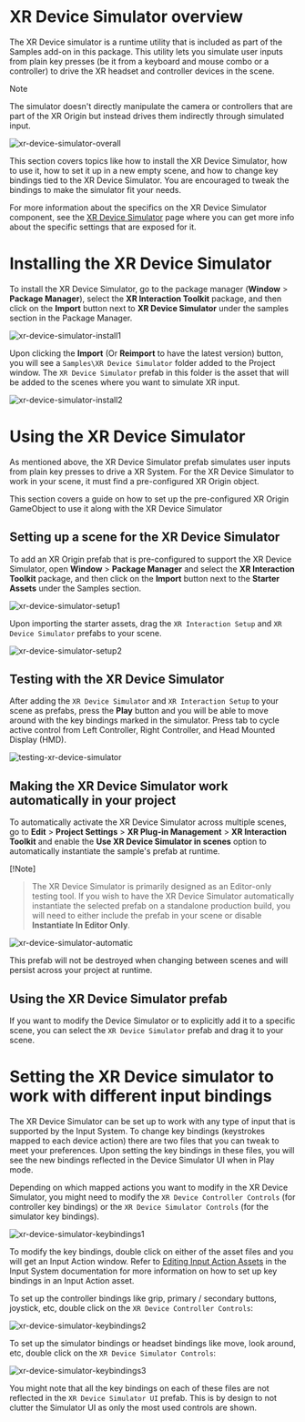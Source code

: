 # XR Device Simulator overview

The XR Device simulator is a runtime utility that is included as part of the Samples add-on in this package. This utility lets you simulate user inputs from plain key presses (be it from a keyboard and mouse combo or a controller) to drive the XR headset and controller devices in the scene.

> [!NOTE]
> The simulator doesn't directly manipulate the camera or controllers that are part of the XR Origin but instead drives them indirectly through simulated input.

![xr-device-simulator-overall](images/xr-device-simulator/xr-device-simulator-overall.gif)

This section covers topics like how to install the XR Device Simulator, how to use it, how to set it up in a new empty scene, and how to change key bindings tied to the XR Device Simulator. You are encouraged to tweak the bindings to make the simulator fit your needs.

For more information about the specifics on the XR Device Simulator component, see the [XR Device Simulator](xr-device-simulator.md) page where you can get more info about the specific settings that are exposed for it.

# Installing the XR Device Simulator

To install the XR Device Simulator, go to the package manager (**Window** &gt; **Package Manager**), select the **XR Interaction Toolkit** package, and then click on the **Import** button next to **XR Device Simulator** under the samples section in the Package Manager.

![xr-device-simulator-install1](images/xr-device-simulator/xr-device-simulator-install1.png)

Upon clicking the **Import** (Or **Reimport** to have the latest version) button, you will see a `Samples\XR Device Simulator` folder added to the Project window. The `XR Device Simulator` prefab in this folder is the asset that will be added to the scenes where you want to simulate XR input.

![xr-device-simulator-install2](images/xr-device-simulator/xr-device-simulator-install2.png)

# Using the XR Device Simulator

As mentioned above, the XR Device Simulator prefab simulates user inputs from plain key presses to drive a XR System. For the XR Device Simulator to work in your scene, it must find a pre-configured XR Origin object.

This section covers a guide on how to set up the pre-configured XR Origin GameObject to use it along with the XR Device Simulator 

## Setting up a scene for the XR Device Simulator

To add an XR Origin prefab that is pre-configured to support the XR Device Simulator, open **Window** &gt; **Package Manager** and select the **XR Interaction Toolkit** package, and then click on the **Import** button next to the **Starter Assets** under the Samples section.

![xr-device-simulator-setup1](images/xr-device-simulator/xr-device-simulator-setup1.png)

Upon importing the starter assets, drag the `XR Interaction Setup` and `XR Device Simulator` prefabs to your scene.

![xr-device-simulator-setup2](images/xr-device-simulator/xr-device-simulator-setup2.png)

## Testing with the XR Device Simulator

After adding the `XR Device Simulator` and `XR Interaction Setup` to your scene as prefabs, press the **Play** button and you will be able to move around with the key bindings marked in the simulator. Press tab to cycle active control from Left Controller, Right Controller, and Head Mounted Display (HMD).

![testing-xr-device-simulator](images/xr-device-simulator/testing-xr-device-simulator.gif)

## Making the XR Device Simulator work automatically in your project

To automatically activate the XR Device Simulator across multiple scenes, go to **Edit** &gt; **Project Settings** &gt; **XR Plug-in Management** &gt; **XR Interaction Toolkit** and enable the **Use XR Device Simulator in scenes** option to automatically instantiate the sample's prefab at runtime.

[!Note]
> The XR Device Simulator is primarily designed as an Editor-only testing tool. If you wish to have the XR Device Simulator automatically instantiate the selected prefab on a standalone production build, you will need to either include the prefab in your scene or disable **Instantiate In Editor Only**.

![xr-device-simulator-automatic](images/xr-device-simulator/xr-device-simulator-automatic.png)

This prefab will not be destroyed when changing between scenes and will persist across your project at runtime.

## Using the XR Device Simulator prefab

If you want to modify the Device Simulator or to explicitly add it to a specific scene, you can select the `XR Device Simulator` prefab and drag it to your scene.

# Setting the XR Device simulator to work with different input bindings

The XR Device Simulator can be set up to work with any type of input that is supported by the Input System. To change key bindings (keystrokes mapped to each device action) there are two files that you can tweak to meet your preferences. Upon setting the key bindings in these files, you will see the new bindings reflected in the Device Simulator UI when in Play mode.

Depending on which mapped actions you want to modify in the XR Device Simulator, you might need to modify the `XR Device Controller Controls` (for controller key bindings) or the `XR Device Simulator Controls` (for the simulator key bindings).

![xr-device-simulator-keybindings1](images/xr-device-simulator/xr-device-simulator-keybindings1.png)

To modify the key bindings, double click on either of the asset files and you will get an Input Action window. Refer to [Editing Input Action Assets](https://docs.unity3d.com/Packages/com.unity.inputsystem@1.7/manual/ActionAssets.html#editing-input-action-assets) in the Input System documentation for more information on how to set up key bindings in an Input Action asset.

To set up the controller bindings like grip, primary / secondary buttons, joystick, etc, double click on the `XR Device Controller Controls`:

![xr-device-simulator-keybindings2](images/xr-device-simulator/xr-device-simulator-keybindings2.png)

To set up the simulator bindings or headset bindings like move, look around, etc, double click on the `XR Device Simulator Controls`:

![xr-device-simulator-keybindings3](images/xr-device-simulator/xr-device-simulator-keybindings3.png)

You might note that all the key bindings on each of these files are not reflected in the `XR Device Simulator UI` prefab. This is by design to not clutter the Simulator UI as only the most used controls are shown.